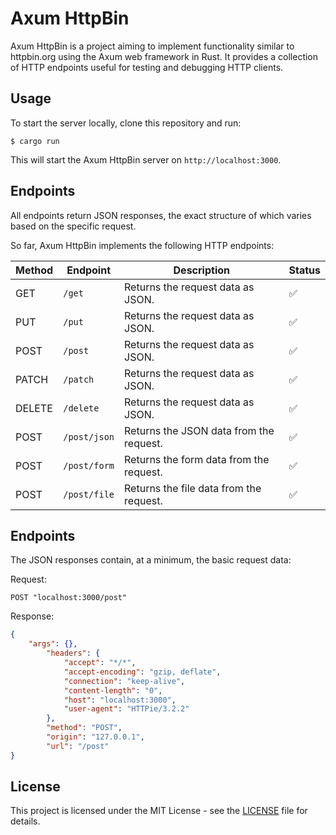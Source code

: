 # Axum HttpBin

Axum HttpBin is a project aiming to implement functionality similar to httpbin.org using the Axum web framework in Rust. It provides a collection of HTTP endpoints useful for testing and debugging HTTP clients.

## Usage

To start the server locally, clone this repository and run:

```shell
$ cargo run
```

This will start the Axum HttpBin server on `http://localhost:3000`.

## Endpoints

All endpoints return JSON responses, the exact structure of which varies based on the specific request.

So far, Axum HttpBin implements the following HTTP endpoints:

| Method  | Endpoint            | Description                            | Status |
|---------|---------------------|----------------------------------------|--------|
| GET     | `/get`              | Returns the request data as JSON.      |:white_check_mark:|
| PUT     | `/put`              | Returns the request data as JSON.      |:white_check_mark:|
| POST    | `/post`             | Returns the request data as JSON.      |:white_check_mark:|
| PATCH   | `/patch`            | Returns the request data as JSON.      |:white_check_mark:|
| DELETE  | `/delete`           | Returns the request data as JSON.      |:white_check_mark:|
| POST    | `/post/json`        | Returns the JSON data from the request.|:white_check_mark:|
| POST    | `/post/form`        | Returns the form data from the request.|:white_check_mark:|
| POST    | `/post/file`        | Returns the file data from the request.|:white_check_mark:|

## Endpoints

The JSON responses contain, at a minimum, the basic request data:

Request:
```
POST "localhost:3000/post"
```
Response:

```json
{
    "args": {},
        "headers": {
            "accept": "*/*",
            "accept-encoding": "gzip, deflate",
            "connection": "keep-alive",
            "content-length": "0",
            "host": "localhost:3000",
            "user-agent": "HTTPie/3.2.2"
        },
        "method": "POST",
        "origin": "127.0.0.1",
        "url": "/post"
}
```
## License

This project is licensed under the MIT License - see the [LICENSE](LICENSE) file for details.
